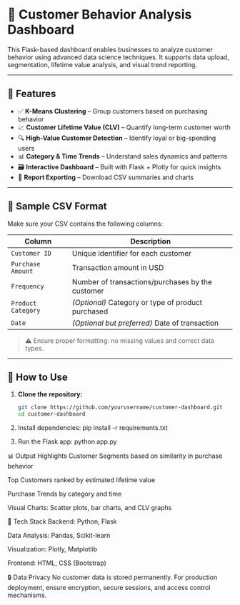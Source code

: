 # 🧠 Customer Behavior Analysis Dashboard

This Flask-based dashboard enables businesses to analyze customer behavior using advanced data science techniques. It supports data upload, segmentation, lifetime value analysis, and visual trend reporting.

---

## 📌 Features 
- ✅ **K-Means Clustering** – Group customers based on purchasing behavior  
- 📈 **Customer Lifetime Value (CLV)** – Quantify long-term customer worth  
- 🔍 **High-Value Customer Detection** – Identify loyal or big-spending users  
- 📊 **Category & Time Trends** – Understand sales dynamics and patterns  
- 🗃️ **Interactive Dashboard** – Built with Flask + Plotly for quick insights  
- 🧾 **Report Exporting** – Download CSV summaries and charts  

---

## 📂 Sample CSV Format

Make sure your CSV contains the following columns:

| Column              | Description                                          |
|---------------------|------------------------------------------------------|
| `Customer ID`       | Unique identifier for each customer                  |
| `Purchase Amount`   | Transaction amount in USD                            |
| `Frequency`         | Number of transactions/purchases by the customer     |
| `Product Category`  | *(Optional)* Category or type of product purchased   |
| `Date`              | *(Optional but preferred)* Date of transaction       |

> ⚠️ Ensure proper formatting: no missing values and correct data types.

---

## 🚀 How to Use

1. **Clone the repository:**
   ```bash
   git clone https://github.com/yourusername/customer-dashboard.git
   cd customer-dashboard

2. Install dependencies:
pip install -r requirements.txt

3. Run the Flask app:
python app.py


📊 Output Highlights
Customer Segments based on similarity in purchase behavior

Top Customers ranked by estimated lifetime value

Purchase Trends by category and time

Visual Charts: Scatter plots, bar charts, and CLV graphs

🧠 Tech Stack
Backend: Python, Flask

Data Analysis: Pandas, Scikit-learn

Visualization: Plotly, Matplotlib

Frontend: HTML, CSS (Bootstrap)

🔒 Data Privacy
No customer data is stored permanently. For production deployment, ensure encryption, secure sessions, and access control mechanisms.
